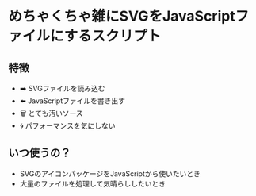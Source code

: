 # めちゃくちゃ雑にSVGをJavaScriptファイルにするスクリプト

## 特徴
- ➡️ SVGファイルを読み込む
- ⬅️ JavaScriptファイルを書き出す
- 🗑️ とても汚いソース
- 🌀 パフォーマンスを気にしない

## いつ使うの？
- SVGのアイコンパッケージをJavaScriptから使いたいとき
- 大量のファイルを処理して気晴らししたいとき
